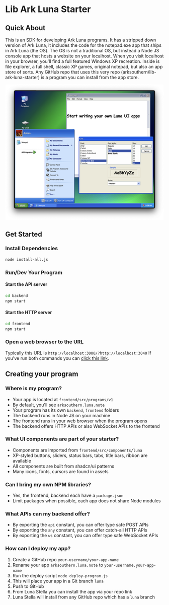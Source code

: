 # Lib Ark Luna Starter
## Quick About
This is an SDK for developing Ark Luna programs. It has a stripped down version of Ark Luna, it includes the code for the notepad.exe app that ships in Ark Luna (the OS). The OS is not a traditional OS, but instead a Node JS console app that hosts a website on your localhost. When you visit localhost in your browser, you'll find a full featured Windows XP recreation. Inside is file explorer, a full shell, classic XP games, original notepad, but also an app store of sorts. Any GitHub repo that uses this very repo (arksouthern/lib-ark-luna-starter) is a program you can install from the app store.
  
<img src="demo-2.png">
  
## Get Started
### Install Dependencies
```sh
node install-all.js
```
### Run/Dev Your Program
#### Start the API server
```sh
cd backend
npm start
```
#### Start the HTTP server
```sh
cd frontend
npm start
```
### Open a web browser to the URL
Typically this URL is `http://localhost:3000/?http://localhost:3040`
If you've run both commands you can [click this link](http://localhost:3000/?http://localhost:3040).
## Creating your program
### Where is my program?
- Your app is located at `frontend/src/programs/v1`
- By default, you'll see `arksouthern.luna.note`
- Your program has its own `backend`, `frontend` folders
- The backend runs in Node JS on your machine
- The frontend runs in your web browser when the program opens
- The backend offers HTTP APIs or also WebSocket APIs to the frontend
### What UI components are part of your starter?
- Components are imported from `frontend/src/components/luna`
- XP-styled buttons, sliders, status bars, tabs, title bars, ribbon are available
- All components are built from shadcn/ui patterns
- Many icons, fonts, cursors are found in assets
### Can I bring my own NPM libraries?
- Yes, the frontend, backend each have a `package.json`
- Limit packages when possible, each app does not share Node modules
### What APIs can my backend offer?
- By exporting the `api` constant, you can offer type safe POST APIs
- By exporting the `any` constant, you can offer catch-all HTTP APIs
- By exporting the `ws` constant, you can offer type safe WebSocket APIs
### How can I deploy my app?
1. Create a GitHub repo `your-username/your-app-name`
2. Rename your app `arksouthern.luna.note` to `your-username.your-app-name`
3. Run the deploy script `node deploy-program.js`
4. This will place your app in a Git branch `luna`
5. Push to GitHub
6. From Luna Stella you can install the app via your repo link
7. Luna Stella will install from any GitHub repo which has a `luna` branch
